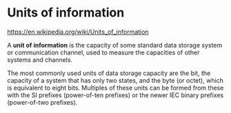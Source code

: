 # Units of information

https://en.wikipedia.org/wiki/Units_of_information

A **unit of information** is the capacity of some standard data storage system or communication channel, used to measure the capacities of other systems and channels.

The most commonly used units of data storage capacity are the bit, the capacity of a system that has only two states, and the byte (or octet), which is equivalent to eight bits. Multiples of these units can be formed from these with the SI prefixes (power-of-ten prefixes) or the newer IEC binary prefixes (power-of-two prefixes).

